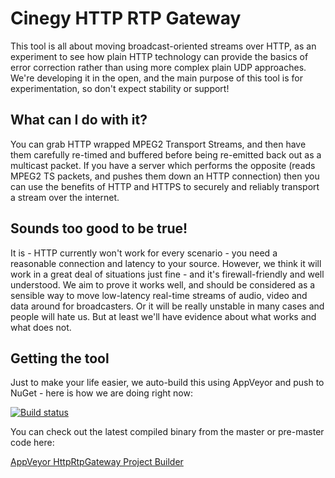 # Cinegy HTTP RTP Gateway

This tool is all about moving broadcast-oriented streams over HTTP, as an experiment to see how plain HTTP technology can provide the basics of error correction rather than using more complex plain UDP approaches. We're developing it in the open, and the main purpose of this tool is for experimentation, so don't expect stability or support!

## What can I do with it?

You can grab HTTP wrapped MPEG2 Transport Streams, and then have them carefully re-timed and buffered before being re-emitted back out as a multicast packet. If you have a server which performs the opposite (reads MPEG2 TS packets, and pushes them down an HTTP connection) then you can use the benefits of HTTP and HTTPS to securely and reliably transport a stream over the internet.

## Sounds too good to be true!

It is - HTTP currently won't work for every scenario - you need a reasonable connection and latency to your source. However, we think it will work in a great deal of situations just fine - and it's firewall-friendly and well understood. We aim to prove it works well, and should be considered as a sensible way to move low-latency real-time streams of audio, video and data around for broadcasters. Or it will be really unstable in many cases and people will hate us. But at least we'll have evidence about what works and what does not.

## Getting the tool

Just to make your life easier, we auto-build this using AppVeyor and push to NuGet - here is how we are doing right now: 

[![Build status](https://ci.appveyor.com/api/projects/status/3v7errp523yun172?svg=true)](https://ci.appveyor.com/project/cinegy/httprtpgateway)

You can check out the latest compiled binary from the master or pre-master code here:

[AppVeyor HttpRtpGateway Project Builder](https://ci.appveyor.com/project/cinegy/httprtpgateway/build/artifacts)
